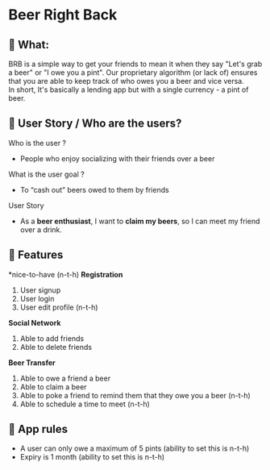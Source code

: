 # Beer Right Back

## 🍺 What:
BRB is a simple way to get your friends to mean it when they say "Let's grab a beer" or "I owe you a pint". Our proprietary algorithm (or lack of) ensures that you are able to keep track of who owes you a beer and vice versa.  
In short, It's basically a lending app but with a single currency - a pint of beer.

## 🤼 User Story / Who are the users?
Who is the user ?  
- People who enjoy socializing with their friends over a beer  

What is the user goal ?  
- To “cash out” beers owed to them by friends

User Story
-  As a **beer enthusiast**, I want to **claim my beers**, so I can meet my friend over a drink.

## 🌈 Features
*nice-to-have (n-t-h)
**Registration**
1. User signup
2. User login
3. User edit profile (n-t-h)

**Social Network**
1.  Able to add friends
2. Able to delete friends

**Beer Transfer**
1. Able to owe a friend a beer
2. Able to claim a beer 
3. Able to poke a friend to remind them that they owe you a beer (n-t-h)
4. Able to schedule a time to meet (n-t-h)

## 📏 App rules 
- A user can only owe a maximum of 5 pints (ability to set this is n-t-h)
- Expiry is 1 month (ability to set this is n-t-h)
